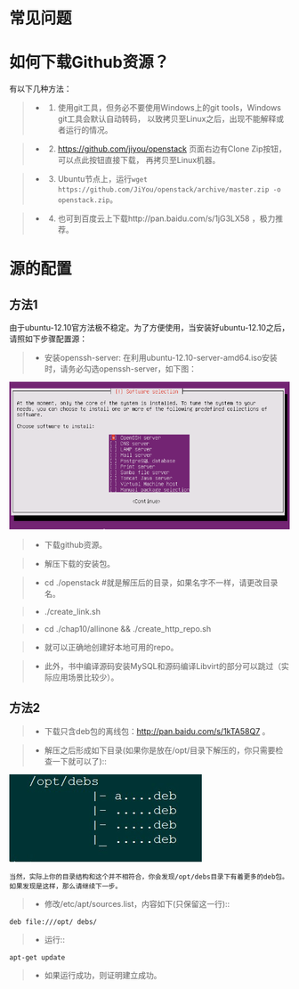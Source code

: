 常见问题
=================================

# 如何下载Github资源？

有以下几种方法：

>* 1. 使用git工具，但务必不要使用Windows上的git tools，Windows git工具会默认自动转码，
   以致拷贝至Linux之后，出现不能解释或者运行的情况。

>* 2. https://github.com/jiyou/openstack 页面右边有Clone Zip按钮，可以点此按钮直接下载，
   再拷贝至Linux机器。

>* 3. Ubuntu节点上，运行`wget https://github.com/JiYou/openstack/archive/master.zip -o openstack.zip`。

>* 4. 也可到百度云上下载http://pan.baidu.com/s/1jG3LX58 ，极力推荐。

# 源的配置

## 方法1

由于ubuntu-12.10官方法极不稳定。为了方便使用，当安装好ubuntu-12.10之后，请照如下步骤配置源：

>* 安装openssh-server: 在利用ubuntu-12.10-server-amd64.iso安装时，请务必勾选openssh-server，如下图：

   ![勾选OpenSSH-server](./vm-install-openssh.png)

>* 下载github资源。

>* 解压下载的安装包。

>* cd ./openstack #就是解压后的目录，如果名字不一样，请更改目录名。

>* ./create_link.sh

>* cd ./chap10/allinone && ./create_http_repo.sh

>* 就可以正确地创建好本地可用的repo。

>* 此外，书中编译源码安装MySQL和源码编译Libvirt的部分可以跳过（实际应用场景比较少）。

## 方法2
>* 下载只含deb包的离线包：http://pan.baidu.com/s/1kTA58Q7 。

>* 解压之后形成如下目录(如果你是放在/opt/目录下解压的，你只需要检查一下就可以了)::

   ![目录树结构](./vm-opt-tree.png)

    当然，实际上你的目录结构和这个并不相符合，你会发现/opt/debs目录下有着更多的deb包。
    如果发现是这样，那么请继续下一步。

>* 修改/etc/apt/sources.list，内容如下(只保留这一行)::

    deb file:///opt/ debs/

>* 运行::

    apt-get update

>* 如果运行成功，则证明建立成功。

